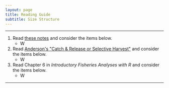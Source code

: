 ```yaml
---
layout: page
title: Reading Guide
subtitle: Size Structure
---
```


----

1. Read [these notes](BKG.html) and consider the items below.
    * W
1. Read [Anderson's "Catch & Release or Selective Harvest"](http://www.bassresource.com/fish_biology/catch_release.html) and consider the items below.
    * W
1. Read Chapter 6 in *Introductory Fisheries Analyses with R* and consider the items below.
    * W

----
